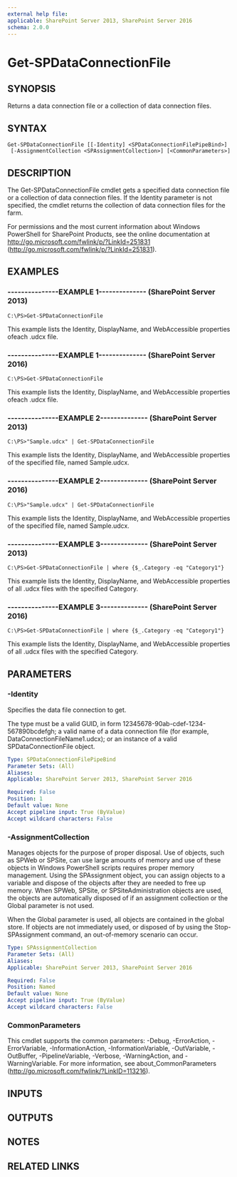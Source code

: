 ```yaml
---
external help file: 
applicable: SharePoint Server 2013, SharePoint Server 2016
schema: 2.0.0
---
```


# Get-SPDataConnectionFile

## SYNOPSIS
Returns a data connection file or a collection of data connection files.

## SYNTAX

```
Get-SPDataConnectionFile [[-Identity] <SPDataConnectionFilePipeBind>]
 [-AssignmentCollection <SPAssignmentCollection>] [<CommonParameters>]
```

## DESCRIPTION
The Get-SPDataConnectionFile cmdlet gets a specified data connection file or a collection of data connection files.
If the Identity parameter is not specified, the cmdlet returns the collection of data connection files for the farm.

For permissions and the most current information about Windows PowerShell for SharePoint Products, see the online documentation at http://go.microsoft.com/fwlink/p/?LinkId=251831 (http://go.microsoft.com/fwlink/p/?LinkId=251831).

## EXAMPLES

### ---------------EXAMPLE 1-------------- (SharePoint Server 2013)
```
C:\PS>Get-SPDataConnectionFile
```

This example lists the Identity, DisplayName, and WebAccessible properties ofeach .udcx file.

### ---------------EXAMPLE 1-------------- (SharePoint Server 2016)
```
C:\PS>Get-SPDataConnectionFile
```

This example lists the Identity, DisplayName, and WebAccessible properties ofeach .udcx file.

### ---------------EXAMPLE 2-------------- (SharePoint Server 2013)
```
C:\PS>"Sample.udcx" | Get-SPDataConnectionFile
```

This example lists the Identity, DisplayName, and WebAccessible properties of the specified file, named Sample.udcx.

### ---------------EXAMPLE 2-------------- (SharePoint Server 2016)
```
C:\PS>"Sample.udcx" | Get-SPDataConnectionFile
```

This example lists the Identity, DisplayName, and WebAccessible properties of the specified file, named Sample.udcx.

### ---------------EXAMPLE 3-------------- (SharePoint Server 2013)
```
C:\PS>Get-SPDataConnectionFile | where {$_.Category -eq "Category1"}
```

This example lists the Identity, DisplayName, and WebAccessible properties of all .udcx files with the specified Category.

### ---------------EXAMPLE 3-------------- (SharePoint Server 2016)
```
C:\PS>Get-SPDataConnectionFile | where {$_.Category -eq "Category1"}
```

This example lists the Identity, DisplayName, and WebAccessible properties of all .udcx files with the specified Category.

## PARAMETERS

### -Identity
Specifies the data file connection to get.

The type must be a valid GUID, in form 12345678-90ab-cdef-1234-567890bcdefgh; a valid name of a data connection file (for example, DataConnectionFileName1.udcx); or an instance of a valid SPDataConnectionFile object.

```yaml
Type: SPDataConnectionFilePipeBind
Parameter Sets: (All)
Aliases: 
Applicable: SharePoint Server 2013, SharePoint Server 2016

Required: False
Position: 1
Default value: None
Accept pipeline input: True (ByValue)
Accept wildcard characters: False
```

### -AssignmentCollection
Manages objects for the purpose of proper disposal.
Use of objects, such as SPWeb or SPSite, can use large amounts of memory and use of these objects in Windows PowerShell scripts requires proper memory management.
Using the SPAssignment object, you can assign objects to a variable and dispose of the objects after they are needed to free up memory.
When SPWeb, SPSite, or SPSiteAdministration objects are used, the objects are automatically disposed of if an assignment collection or the Global parameter is not used.

When the Global parameter is used, all objects are contained in the global store.
If objects are not immediately used, or disposed of by using the Stop-SPAssignment command, an out-of-memory scenario can occur.

```yaml
Type: SPAssignmentCollection
Parameter Sets: (All)
Aliases: 
Applicable: SharePoint Server 2013, SharePoint Server 2016

Required: False
Position: Named
Default value: None
Accept pipeline input: True (ByValue)
Accept wildcard characters: False
```

### CommonParameters
This cmdlet supports the common parameters: -Debug, -ErrorAction, -ErrorVariable, -InformationAction, -InformationVariable, -OutVariable, -OutBuffer, -PipelineVariable, -Verbose, -WarningAction, and -WarningVariable. For more information, see about_CommonParameters (http://go.microsoft.com/fwlink/?LinkID=113216).

## INPUTS

## OUTPUTS

## NOTES

## RELATED LINKS


